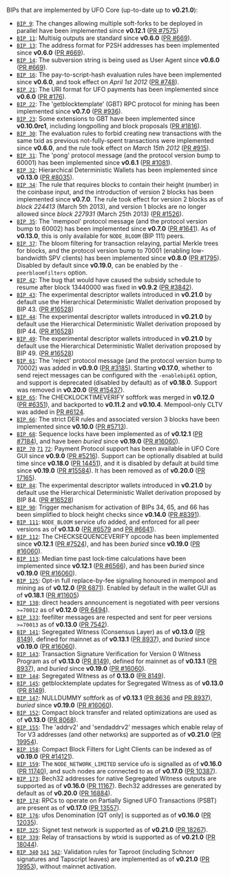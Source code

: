 BIPs that are implemented by UFO Core (up-to-date up to **v0.21.0**):

* [`BIP 9`](https://github.com/UFO/bips/blob/master/bip-0009.mediawiki): The changes allowing multiple soft-forks to be deployed in parallel have been implemented since **v0.12.1**  ([PR #7575](https://github.com/UFO/UFO/pull/7575))
* [`BIP 11`](https://github.com/UFO/bips/blob/master/bip-0011.mediawiki): Multisig outputs are standard since **v0.6.0** ([PR #669](https://github.com/UFO/UFO/pull/669)).
* [`BIP 13`](https://github.com/UFO/bips/blob/master/bip-0013.mediawiki): The address format for P2SH addresses has been implemented since **v0.6.0** ([PR #669](https://github.com/UFO/UFO/pull/669)).
* [`BIP 14`](https://github.com/UFO/bips/blob/master/bip-0014.mediawiki): The subversion string is being used as User Agent since **v0.6.0** ([PR #669](https://github.com/UFO/UFO/pull/669)).
* [`BIP 16`](https://github.com/UFO/bips/blob/master/bip-0016.mediawiki): The pay-to-script-hash evaluation rules have been implemented since **v0.6.0**, and took effect on *April 1st 2012* ([PR #748](https://github.com/UFO/UFO/pull/748)).
* [`BIP 21`](https://github.com/UFO/bips/blob/master/bip-0021.mediawiki): The URI format for UFO payments has been implemented since **v0.6.0** ([PR #176](https://github.com/UFO/UFO/pull/176)).
* [`BIP 22`](https://github.com/UFO/bips/blob/master/bip-0022.mediawiki): The 'getblocktemplate' (GBT) RPC protocol for mining has been implemented since **v0.7.0** ([PR #936](https://github.com/UFO/UFO/pull/936)).
* [`BIP 23`](https://github.com/UFO/bips/blob/master/bip-0023.mediawiki): Some extensions to GBT have been implemented since **v0.10.0rc1**, including longpolling and block proposals ([PR #1816](https://github.com/UFO/UFO/pull/1816)).
* [`BIP 30`](https://github.com/UFO/bips/blob/master/bip-0030.mediawiki): The evaluation rules to forbid creating new transactions with the same txid as previous not-fully-spent transactions were implemented since **v0.6.0**, and the rule took effect on *March 15th 2012* ([PR #915](https://github.com/UFO/UFO/pull/915)).
* [`BIP 31`](https://github.com/UFO/bips/blob/master/bip-0031.mediawiki): The 'pong' protocol message (and the protocol version bump to 60001) has been implemented since **v0.6.1** ([PR #1081](https://github.com/UFO/UFO/pull/1081)).
* [`BIP 32`](https://github.com/UFO/bips/blob/master/bip-0032.mediawiki): Hierarchical Deterministic Wallets has been implemented since **v0.13.0** ([PR #8035](https://github.com/UFO/UFO/pull/8035)).
* [`BIP 34`](https://github.com/UFO/bips/blob/master/bip-0034.mediawiki): The rule that requires blocks to contain their height (number) in the coinbase input, and the introduction of version 2 blocks has been implemented since **v0.7.0**. The rule took effect for version 2 blocks as of *block 224413* (March 5th 2013), and version 1 blocks are no longer allowed since *block 227931* (March 25th 2013) ([PR #1526](https://github.com/UFO/UFO/pull/1526)).
* [`BIP 35`](https://github.com/UFO/bips/blob/master/bip-0035.mediawiki): The 'mempool' protocol message (and the protocol version bump to 60002) has been implemented since **v0.7.0** ([PR #1641](https://github.com/UFO/UFO/pull/1641)). As of **v0.13.0**, this is only available for `NODE_BLOOM` (BIP 111) peers.
* [`BIP 37`](https://github.com/UFO/bips/blob/master/bip-0037.mediawiki): The bloom filtering for transaction relaying, partial Merkle trees for blocks, and the protocol version bump to 70001 (enabling low-bandwidth SPV clients) has been implemented since **v0.8.0** ([PR #1795](https://github.com/UFO/UFO/pull/1795)). Disabled by default since **v0.19.0**, can be enabled by the `-peerbloomfilters` option.
* [`BIP 42`](https://github.com/UFO/bips/blob/master/bip-0042.mediawiki): The bug that would have caused the subsidy schedule to resume after block 13440000 was fixed in **v0.9.2** ([PR #3842](https://github.com/UFO/UFO/pull/3842)).
* [`BIP 43`](https://github.com/UFO/bips/blob/master/bip-0043.mediawiki): The experimental descriptor wallets introduced in **v0.21.0** by default use the Hierarchical Deterministic Wallet derivation proposed by BIP 43. ([PR #16528](https://github.com/UFO/UFO/pull/16528))
* [`BIP 44`](https://github.com/UFO/bips/blob/master/bip-0044.mediawiki): The experimental descriptor wallets introduced in **v0.21.0** by default use the Hierarchical Deterministic Wallet derivation proposed by BIP 44. ([PR #16528](https://github.com/UFO/UFO/pull/16528))
* [`BIP 49`](https://github.com/UFO/bips/blob/master/bip-0049.mediawiki): The experimental descriptor wallets introduced in **v0.21.0** by default use the Hierarchical Deterministic Wallet derivation proposed by BIP 49. ([PR #16528](https://github.com/UFO/UFO/pull/16528))
* [`BIP 61`](https://github.com/UFO/bips/blob/master/bip-0061.mediawiki): The 'reject' protocol message (and the protocol version bump to 70002) was added in **v0.9.0** ([PR #3185](https://github.com/UFO/UFO/pull/3185)). Starting **v0.17.0**, whether to send reject messages can be configured with the `-enablebip61` option, and support is deprecated (disabled by default) as of **v0.18.0**. Support was removed in **v0.20.0** ([PR #15437](https://github.com/UFO/UFO/pull/15437)).
* [`BIP 65`](https://github.com/UFO/bips/blob/master/bip-0065.mediawiki): The CHECKLOCKTIMEVERIFY softfork was merged in **v0.12.0** ([PR #6351](https://github.com/UFO/UFO/pull/6351)), and backported to **v0.11.2** and **v0.10.4**. Mempool-only CLTV was added in [PR #6124](https://github.com/UFO/UFO/pull/6124).
* [`BIP 66`](https://github.com/UFO/bips/blob/master/bip-0066.mediawiki): The strict DER rules and associated version 3 blocks have been implemented since **v0.10.0** ([PR #5713](https://github.com/UFO/UFO/pull/5713)).
* [`BIP 68`](https://github.com/UFO/bips/blob/master/bip-0068.mediawiki): Sequence locks have been implemented as of **v0.12.1**  ([PR #7184](https://github.com/UFO/UFO/pull/7184)), and have been *buried* since **v0.19.0** ([PR #16060](https://github.com/UFO/UFO/pull/16060)).
* [`BIP 70`](https://github.com/UFO/bips/blob/master/bip-0070.mediawiki) [`71`](https://github.com/UFO/bips/blob/master/bip-0071.mediawiki) [`72`](https://github.com/UFO/bips/blob/master/bip-0072.mediawiki):
  Payment Protocol support has been available in UFO Core GUI since **v0.9.0** ([PR #5216](https://github.com/UFO/UFO/pull/5216)).
  Support can be optionally disabled at build time since **v0.18.0** ([PR 14451](https://github.com/UFO/UFO/pull/14451)),
  and it is disabled by default at build time since **v0.19.0** ([PR #15584](https://github.com/UFO/UFO/pull/15584)).
  It has been removed as of **v0.20.0** ([PR 17165](https://github.com/UFO/UFO/pull/17165)).
* [`BIP 84`](https://github.com/UFO/bips/blob/master/bip-0084.mediawiki): The experimental descriptor wallets introduced in **v0.21.0** by default use the Hierarchical Deterministic Wallet derivation proposed by BIP 84. ([PR #16528](https://github.com/UFO/UFO/pull/16528))
* [`BIP 90`](https://github.com/UFO/bips/blob/master/bip-0090.mediawiki): Trigger mechanism for activation of BIPs 34, 65, and 66 has been simplified to block height checks since **v0.14.0** ([PR #8391](https://github.com/UFO/UFO/pull/8391)).
* [`BIP 111`](https://github.com/UFO/bips/blob/master/bip-0111.mediawiki): `NODE_BLOOM` service ufo added, and enforced for all peer versions as of **v0.13.0** ([PR #6579](https://github.com/UFO/UFO/pull/6579) and [PR #6641](https://github.com/UFO/UFO/pull/6641)).
* [`BIP 112`](https://github.com/UFO/bips/blob/master/bip-0112.mediawiki): The CHECKSEQUENCEVERIFY opcode has been implemented since **v0.12.1** ([PR #7524](https://github.com/UFO/UFO/pull/7524)), and has been *buried* since **v0.19.0** ([PR #16060](https://github.com/UFO/UFO/pull/16060)).
* [`BIP 113`](https://github.com/UFO/bips/blob/master/bip-0113.mediawiki): Median time past lock-time calculations have been implemented since **v0.12.1** ([PR #6566](https://github.com/UFO/UFO/pull/6566)), and has been *buried* since **v0.19.0** ([PR #16060](https://github.com/UFO/UFO/pull/16060)).
* [`BIP 125`](https://github.com/UFO/bips/blob/master/bip-0125.mediawiki): Opt-in full replace-by-fee signaling honoured in mempool and mining as of **v0.12.0** ([PR 6871](https://github.com/UFO/UFO/pull/6871)). Enabled by default in the wallet GUI as of **v0.18.1** ([PR #11605](https://github.com/UFO/UFO/pull/11605))
* [`BIP 130`](https://github.com/UFO/bips/blob/master/bip-0130.mediawiki): direct headers announcement is negotiated with peer versions `>=70012` as of **v0.12.0** ([PR 6494](https://github.com/UFO/UFO/pull/6494)).
* [`BIP 133`](https://github.com/UFO/bips/blob/master/bip-0133.mediawiki): feefilter messages are respected and sent for peer versions `>=70013` as of **v0.13.0** ([PR 7542](https://github.com/UFO/UFO/pull/7542)).
* [`BIP 141`](https://github.com/UFO/bips/blob/master/bip-0141.mediawiki): Segregated Witness (Consensus Layer) as of **v0.13.0** ([PR 8149](https://github.com/UFO/UFO/pull/8149)), defined for mainnet as of **v0.13.1** ([PR 8937](https://github.com/UFO/UFO/pull/8937)), and *buried* since **v0.19.0** ([PR #16060](https://github.com/UFO/UFO/pull/16060)).
* [`BIP 143`](https://github.com/UFO/bips/blob/master/bip-0143.mediawiki): Transaction Signature Verification for Version 0 Witness Program as of **v0.13.0** ([PR 8149](https://github.com/UFO/UFO/pull/8149)), defined for mainnet as of **v0.13.1** ([PR 8937](https://github.com/UFO/UFO/pull/8937)), and *buried* since **v0.19.0** ([PR #16060](https://github.com/UFO/UFO/pull/16060)).
* [`BIP 144`](https://github.com/UFO/bips/blob/master/bip-0144.mediawiki): Segregated Witness as of **0.13.0** ([PR 8149](https://github.com/UFO/UFO/pull/8149)).
* [`BIP 145`](https://github.com/UFO/bips/blob/master/bip-0145.mediawiki): getblocktemplate updates for Segregated Witness as of **v0.13.0** ([PR 8149](https://github.com/UFO/UFO/pull/8149)).
* [`BIP 147`](https://github.com/UFO/bips/blob/master/bip-0147.mediawiki): NULLDUMMY softfork as of **v0.13.1** ([PR 8636](https://github.com/UFO/UFO/pull/8636) and [PR 8937](https://github.com/UFO/UFO/pull/8937)), *buried* since **v0.19.0** ([PR #16060](https://github.com/UFO/UFO/pull/16060)).
* [`BIP 152`](https://github.com/UFO/bips/blob/master/bip-0152.mediawiki): Compact block transfer and related optimizations are used as of **v0.13.0** ([PR 8068](https://github.com/UFO/UFO/pull/8068)).
* [`BIP 155`](https://github.com/UFO/bips/blob/master/bip-0155.mediawiki): The 'addrv2' and 'sendaddrv2' messages which enable relay of Tor V3 addresses (and other networks) are supported as of **v0.21.0** ([PR 19954](https://github.com/UFO/UFO/pull/19954)).
* [`BIP 158`](https://github.com/UFO/bips/blob/master/bip-0158.mediawiki): Compact Block Filters for Light Clients can be indexed as of **v0.19.0** ([PR #14121](https://github.com/UFO/UFO/pull/14121)).
* [`BIP 159`](https://github.com/UFO/bips/blob/master/bip-0159.mediawiki): The `NODE_NETWORK_LIMITED` service ufo is signalled as of **v0.16.0** ([PR 11740](https://github.com/UFO/UFO/pull/11740)), and such nodes are connected to as of **v0.17.0** ([PR 10387](https://github.com/UFO/UFO/pull/10387)).
* [`BIP 173`](https://github.com/UFO/bips/blob/master/bip-0173.mediawiki): Bech32 addresses for native Segregated Witness outputs are supported as of **v0.16.0** ([PR 11167](https://github.com/UFO/UFO/pull/11167)). Bech32 addresses are generated by default as of **v0.20.0** ([PR 16884](https://github.com/UFO/UFO/pull/16884)).
* [`BIP 174`](https://github.com/UFO/bips/blob/master/bip-0174.mediawiki): RPCs to operate on Partially Signed UFO Transactions (PSBT) are present as of **v0.17.0** ([PR 13557](https://github.com/UFO/UFO/pull/13557)).
* [`BIP 176`](https://github.com/UFO/bips/blob/master/bip-0176.mediawiki): ufos Denomination [QT only] is supported as of **v0.16.0** ([PR 12035](https://github.com/UFO/UFO/pull/12035)).
* [`BIP 325`](https://github.com/UFO/bips/blob/master/bip-0325.mediawiki): Signet test network is supported as of **v0.21.0** ([PR 18267](https://github.com/UFO/UFO/pull/18267)).
* [`BIP 339`](https://github.com/UFO/bips/blob/master/bip-0339.mediawiki): Relay of transactions by wtxid is supported as of **v0.21.0** ([PR 18044](https://github.com/UFO/UFO/pull/18044)).
* [`BIP 340`](https://github.com/UFO/bips/blob/master/bip-0340.mediawiki) [`341`](https://github.com/UFO/bips/blob/master/bip-0341.mediawiki) [`342`](https://github.com/UFO/bips/blob/master/bip-0342.mediawiki): Validation rules for Taproot (including Schnorr signatures and Tapscript leaves) are implemented as of **v0.21.0** ([PR 19953](https://github.com/UFO/UFO/pull/19953)), without mainnet activation.
